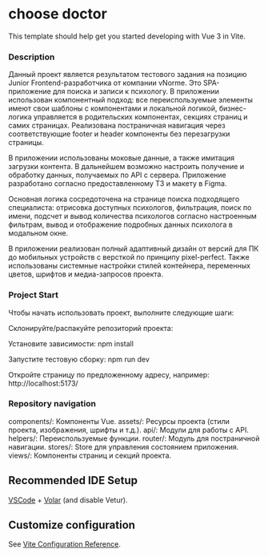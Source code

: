 # choose doctor 

This template should help get you started developing with Vue 3 in Vite.

### Description

Данный проект является результатом тестового задания на позицию Junior Frontend-разработчика от компании vNorme. Это SPA-приложение для поиска и записи к психологу. В приложении использован компонентный подход: все переиспользуемые элементы имеют свои шаблоны с компонентами и локальной логикой, бизнес-логика управляется в родительских компонентах, секциях страниц и самих страницах. Реализована постраничная навигация через соответствующие footer и header компоненты без перезагрузки страницы.

В приложении использованы моковые данные, а также имитация загрузки контента. В дальнейшем возможно настроить получение и обработку данных, получаемых по API с сервера. Приложение разработано согласно предоставленному ТЗ и макету в Figma.

Основная логика сосредоточена на странице поиска подходящего специалиста: отрисовка доступных психологов, фильтрация, поиск по имени, подсчет и вывод количества психологов согласно настроенным фильтрам, вывод и отображение подробных данных психолога в модальном окне.

В приложении реализован полный адаптивный дизайн от версий для ПК до мобильных устройств с версткой по принципу pixel-perfect. Также использованы системные настройки стилей контейнера, переменных цветов, шрифтов и медиа-запросов проекта.

### Project Start

Чтобы начать использовать проект, выполните следующие шаги:

Склонируйте/распакуйте репозиторий проекта:

Установите зависимости:
npm install

Запустите тестовую сборку:
npm run dev

Откройте страницу по предложенному адресу, например:
http://localhost:5173/

### Repository navigation

components/: Компоненты Vue.
assets/: Ресурсы проекта (стили проекта, изображения, шрифты и т.д.).
api/: Модули для работы с API.
helpers/: Переиспользуемые функции.
router/: Модуль для постраничной навигации.
stores/: Store для управления состоянием приложения.
views/: Компоненты страниц и секций проекта.

## Recommended IDE Setup

[VSCode](https://code.visualstudio.com/) + [Volar](https://marketplace.visualstudio.com/items?itemName=Vue.volar) (and disable Vetur).

## Customize configuration

See [Vite Configuration Reference](https://vitejs.dev/config/).
